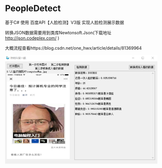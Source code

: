 # PeopleDetect
基于C# 使用 百度API【人脸检测】V3版 实现人脸检测展示数据

转换JSON数据需要用到类库Newtonsoft.Json(下载地址 http://json.codeplex.com/ )

大概流程查看https://blog.csdn.net/one_hwx/article/details/81369964

![Image text](https://github.com/122537067/PeopleDetect/blob/master/img/ComputerMan.png)
